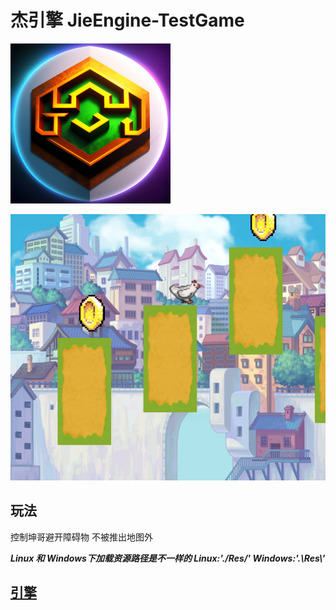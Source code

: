 # 杰引擎 JieEngine-TestGame

![](./Resource/Logo.png)

![](./Resource/Game.png)

## 玩法
控制坤哥避开障碍物 不被推出地图外

***Linux 和 Windows下加载资源路径是不一样的 Linux:'./Res/' Windows:'.\\Res\\'***

## [引擎](https://github.com/ZZHENJIE/JieEngine)